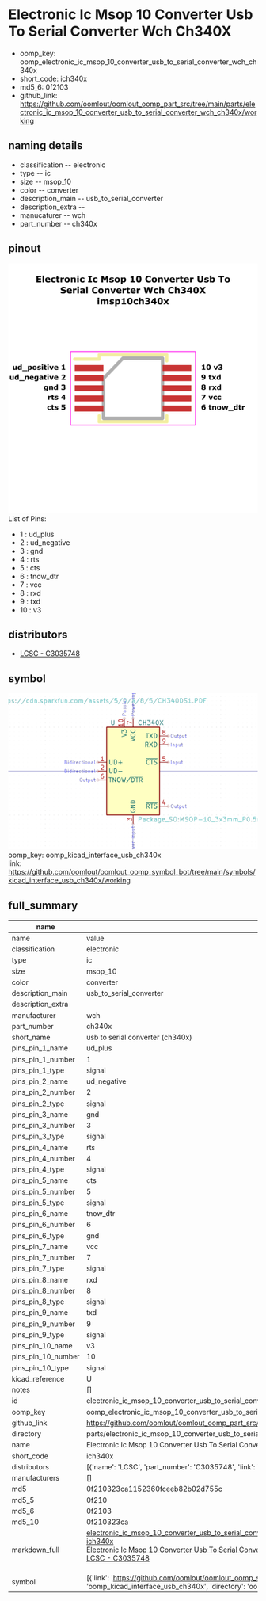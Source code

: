 # Electronic Ic Msop 10 Converter Usb To Serial Converter Wch Ch340X

  
* oomp_key: oomp_electronic_ic_msop_10_converter_usb_to_serial_converter_wch_ch340x 
* short_code: ich340x
* md5_6: 0f2103  
* github_link: https://github.com/oomlout/oomlout_oomp_part_src/tree/main/parts/electronic_ic_msop_10_converter_usb_to_serial_converter_wch_ch340x/working  
## naming details
* classification -- electronic
* type -- ic
* size -- msop_10
* color -- converter
* description_main -- usb_to_serial_converter
* description_extra -- 
* manucaturer -- wch
* part_number -- ch340x
## pinout
![](working_pinout_600.png)  
List of Pins:

* 1 : ud_plus
* 2 : ud_negative
* 3 : gnd
* 4 : rts
* 5 : cts
* 6 : tnow_dtr
* 7 : vcc
* 8 : rxd
* 9 : txd
* 10 : v3
## distributors
* [LCSC - C3035748](https://lcsc.com/product-detail/C3035748.html)  


## symbol

![](symbol/0/working/working_600.png)  
oomp_key: oomp_kicad_interface_usb_ch340x  
link: https://github.com/oomlout/oomlout_oomp_symbol_bot/tree/main/symbols/kicad_interface_usb_ch340x/working  


## full_summary
| name | value | 
| --- | --- | 
| name | value | 
| classification | electronic | 
| type | ic | 
| size | msop_10 | 
| color | converter | 
| description_main | usb_to_serial_converter | 
| description_extra |  | 
| manufacturer | wch | 
| part_number | ch340x | 
| short_name | usb to serial converter (ch340x) | 
| pins_pin_1_name | ud_plus | 
| pins_pin_1_number | 1 | 
| pins_pin_1_type | signal | 
| pins_pin_2_name | ud_negative | 
| pins_pin_2_number | 2 | 
| pins_pin_2_type | signal | 
| pins_pin_3_name | gnd | 
| pins_pin_3_number | 3 | 
| pins_pin_3_type | signal | 
| pins_pin_4_name | rts | 
| pins_pin_4_number | 4 | 
| pins_pin_4_type | signal | 
| pins_pin_5_name | cts | 
| pins_pin_5_number | 5 | 
| pins_pin_5_type | signal | 
| pins_pin_6_name | tnow_dtr | 
| pins_pin_6_number | 6 | 
| pins_pin_6_type | gnd | 
| pins_pin_7_name | vcc | 
| pins_pin_7_number | 7 | 
| pins_pin_7_type | signal | 
| pins_pin_8_name | rxd | 
| pins_pin_8_number | 8 | 
| pins_pin_8_type | signal | 
| pins_pin_9_name | txd | 
| pins_pin_9_number | 9 | 
| pins_pin_9_type | signal | 
| pins_pin_10_name | v3 | 
| pins_pin_10_number | 10 | 
| pins_pin_10_type | signal | 
| kicad_reference | U | 
| notes | [] | 
| id | electronic_ic_msop_10_converter_usb_to_serial_converter_wch_ch340x | 
| oomp_key | oomp_electronic_ic_msop_10_converter_usb_to_serial_converter_wch_ch340x | 
| github_link | https://github.com/oomlout/oomlout_oomp_part_src/tree/main/parts/electronic_ic_msop_10_converter_usb_to_serial_converter_wch_ch340x/working | 
| directory | parts/electronic_ic_msop_10_converter_usb_to_serial_converter_wch_ch340x | 
| name | Electronic Ic Msop 10 Converter Usb To Serial Converter Wch Ch340X | 
| short_code | ich340x | 
| distributors | [{'name': 'LCSC', 'part_number': 'C3035748', 'link': 'https://lcsc.com/product-detail/C3035748.html', 'id': 'distributor_lcsc'}] | 
| manufacturers | [] | 
| md5 | 0f210323ca1152360fceeb82b02d755c | 
| md5_5 | 0f210 | 
| md5_6 | 0f2103 | 
| md5_10 | 0f210323ca | 
| markdown_full | [electronic_ic_msop_10_converter_usb_to_serial_converter_wch_ch340x](https://github.com/oomlout/oomlout_oomp_part_src/tree/main/parts/electronic_ic_msop_10_converter_usb_to_serial_converter_wch_ch340x/working)<br>[ich340x](https://github.com/oomlout/oomlout_oomp_part_src/tree/main/parts/electronic_ic_msop_10_converter_usb_to_serial_converter_wch_ch340x/working)<br>[Electronic Ic Msop 10 Converter Usb To Serial Converter Wch Ch340X](https://github.com/oomlout/oomlout_oomp_part_src/tree/main/parts/electronic_ic_msop_10_converter_usb_to_serial_converter_wch_ch340x/working)<br>[LCSC - C3035748<br>](https://lcsc.com/product-detail/C3035748.html)<br> | 
| symbol | [{'link': 'https://github.com/oomlout/oomlout_oomp_symbol_bot/tree/main/symbols/kicad_interface_usb_ch340x', 'oomp_key': 'oomp_kicad_interface_usb_ch340x', 'directory': 'oomlout_oomp_symbol_bot/symbols/kicad_interface_usb_ch340x//working/working.kicad_sym'}] | 
